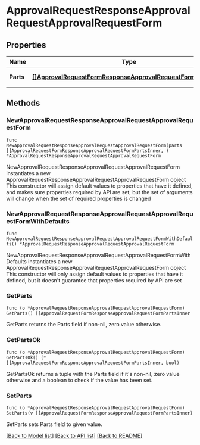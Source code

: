 # ApprovalRequestResponseApprovalRequestApprovalRequestForm

## Properties

Name | Type | Description | Notes
------------ | ------------- | ------------- | -------------
**Parts** | [**[]ApprovalRequestFormResponseApprovalRequestFormPartsInner**](ApprovalRequestFormResponseApprovalRequestFormPartsInner.md) | 申請フォームの項目 | 

## Methods

### NewApprovalRequestResponseApprovalRequestApprovalRequestForm

`func NewApprovalRequestResponseApprovalRequestApprovalRequestForm(parts []ApprovalRequestFormResponseApprovalRequestFormPartsInner, ) *ApprovalRequestResponseApprovalRequestApprovalRequestForm`

NewApprovalRequestResponseApprovalRequestApprovalRequestForm instantiates a new ApprovalRequestResponseApprovalRequestApprovalRequestForm object
This constructor will assign default values to properties that have it defined,
and makes sure properties required by API are set, but the set of arguments
will change when the set of required properties is changed

### NewApprovalRequestResponseApprovalRequestApprovalRequestFormWithDefaults

`func NewApprovalRequestResponseApprovalRequestApprovalRequestFormWithDefaults() *ApprovalRequestResponseApprovalRequestApprovalRequestForm`

NewApprovalRequestResponseApprovalRequestApprovalRequestFormWithDefaults instantiates a new ApprovalRequestResponseApprovalRequestApprovalRequestForm object
This constructor will only assign default values to properties that have it defined,
but it doesn't guarantee that properties required by API are set

### GetParts

`func (o *ApprovalRequestResponseApprovalRequestApprovalRequestForm) GetParts() []ApprovalRequestFormResponseApprovalRequestFormPartsInner`

GetParts returns the Parts field if non-nil, zero value otherwise.

### GetPartsOk

`func (o *ApprovalRequestResponseApprovalRequestApprovalRequestForm) GetPartsOk() (*[]ApprovalRequestFormResponseApprovalRequestFormPartsInner, bool)`

GetPartsOk returns a tuple with the Parts field if it's non-nil, zero value otherwise
and a boolean to check if the value has been set.

### SetParts

`func (o *ApprovalRequestResponseApprovalRequestApprovalRequestForm) SetParts(v []ApprovalRequestFormResponseApprovalRequestFormPartsInner)`

SetParts sets Parts field to given value.



[[Back to Model list]](../README.md#documentation-for-models) [[Back to API list]](../README.md#documentation-for-api-endpoints) [[Back to README]](../README.md)


